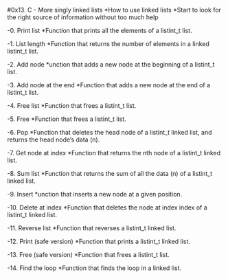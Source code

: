 #0x13. C - More singly linked lists
*How to use linked lists
*Start to look for the right source of information without too much help

-0. Print list
*Function that prints all the elements of a listint_t list.

-1. List length
*Function that returns the number of elements in a linked listint_t list.

-2. Add node
*unction that adds a new node at the beginning of a listint_t list.

-3. Add node at the end
*Function that adds a new node at the end of a listint_t list.

-4. Free list
*Function that frees a listint_t list.

-5. Free
*Function that frees a listint_t list.

-6. Pop
*Function that deletes the head node of a listint_t linked list, and returns the head node’s data (n).

-7. Get node at index
*Function that returns the nth node of a listint_t linked list.

-8. Sum list
*Function that returns the sum of all the data (n) of a listint_t linked list.

-9. Insert
*unction that inserts a new node at a given position.

-10. Delete at index
*Function that deletes the node at index index of a listint_t linked list.

-11. Reverse list
*Function that reverses a listint_t linked list.

-12. Print (safe version)
*Function that prints a listint_t linked list.

-13. Free (safe version)
*Function that frees a listint_t list.

-14. Find the loop
*Function that finds the loop in a linked list.
